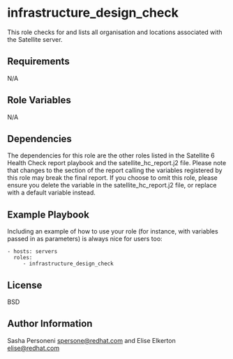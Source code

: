 infrastructure_design_check
=========

This role checks for and lists all organisation and locations associated with the Satellite server.

Requirements
------------

N/A

Role Variables
--------------

N/A

Dependencies
------------

The dependencies for this role are the other roles listed in the Satellite 6 Health Check report playbook and the satellite_hc_report.j2 file. Please note that changes to the section of the report calling the variables registered by this role may break the final report. If you choose to omit this role, please ensure you delete the variable in the satellite_hc_report.j2 file, or replace with a default variable instead.


Example Playbook
----------------

Including an example of how to use your role (for instance, with variables passed in as parameters) is always nice for users too:

    - hosts: servers
      roles:
         - infrastructure_design_check

License
-------

BSD

Author Information
------------------

Sasha Personeni spersone@redhat.com and Elise Elkerton elise@redhat.com
